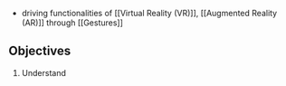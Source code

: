 - driving functionalities of [[Virtual Reality (VR)]], [[Augmented Reality (AR)]] through [[Gestures]]
## Objectives
1. Understand